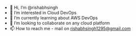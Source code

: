- 👋 Hi, I’m @rishabhsingh
- 👀 I’m interested in Cloud DevOps
- 🌱 I’m currently learning about AWS DevOps
- 💞️ I’m looking to collaborate on any cloud platform
- 📫 How to reach me - mail on rishabhsingh1295@gmail.com

<!---
rishabhsingh1295/rishabhsingh1295 is a ✨ special ✨ repository because its `README.md` (this file) appears on your GitHub profile.
You can click the Preview link to take a look at your changes.
--->
